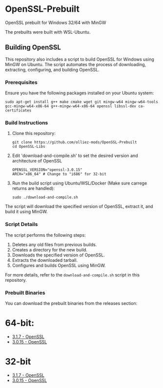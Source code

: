 # OpenSSL-Prebuilt
OpenSSL prebuilt for Windows 32/64 with MinGW

The prebuilts were built with WSL-Ubuntu.

## Building OpenSSL

This repository also includes a script to build OpenSSL for Windows using MinGW on Ubuntu. The script automates the process of downloading, extracting, configuring, and building OpenSSL.

### Prerequisites

Ensure you have the following packages installed on your Ubuntu system:

```
sudo apt-get install g++ make cmake wget git mingw-w64 mingw-w64-tools gcc-mingw-w64-x86-64 g++-mingw-w64-x86-64 openssl libssl-dev ca-certificates
```

### Build Instructions

1. Clone this repository:
    ```
    git clone https://github.com/olliez-mods/OpenSSL-Prebuilt
    cd OpenSSL-Libs
    ```

2. Edit 'download-and-compile.sh' to set the desired version and architecture of OpenSSL
    ```
    OPENSSL_VERSION="openssl-3.0.15"
    ARCH="x86_64" # Change to "i686" for 32-bit
    ```

3. Run the build script using Ubuntu/WSL/Docker (Make sure carrege returns are handled):
    ```
    sudo ./download-and-compile.sh
    ```

The script will download the specified version of OpenSSL, extract it, and build it using MinGW.

### Script Details

The script performs the following steps:
1. Deletes any old files from previous builds.
2. Creates a directory for the new build.
3. Downloads the specified version of OpenSSL.
4. Extracts the downloaded tarball.
5. Configures and builds OpenSSL using MinGW.

For more details, refer to the `download-and-compile.sh` script in this repository.

### Prebuilt Binaries

You can download the prebuilt binaries from the releases section:
# 64-bit:
- [3.1.7 - OpenSSL](https://github.com/olliez-mods/OpenSSL-Prebuilt/releases/tag/3.1.7-x86_64)
- [3.0.15 - OpenSSL](https://github.com/olliez-mods/OpenSSL-Prebuilt/releases/tag/3.0.15-x86_64)
  
# 32-bit
- [3.1.7 - OpenSSL](https://github.com/olliez-mods/OpenSSL-Prebuilt/releases/tag/3.1.7-i686)
- [3.0.15 - OpenSSL](https://github.com/olliez-mods/OpenSSL-Prebuilt/releases/tag/3.0.15-i686)
